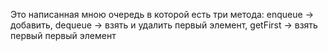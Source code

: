 Это написанная мною очередь в которой есть три метода: enqueue -> добавить, dequeue -> взять и удалить первый элемент, 
getFirst -> взять первый первый элемент
